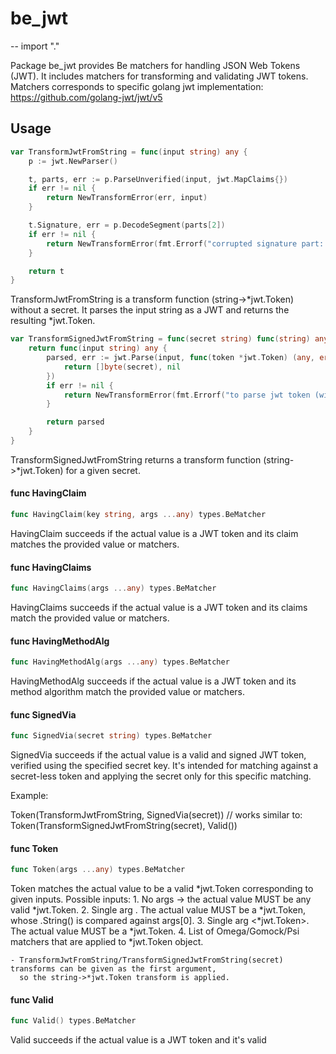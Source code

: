 # be_jwt
--
    import "."

Package be_jwt provides Be matchers for handling JSON Web Tokens (JWT). It
includes matchers for transforming and validating JWT tokens. Matchers
corresponds to specific golang jwt implementation:
https://github.com/golang-jwt/jwt/v5

## Usage

```go
var TransformJwtFromString = func(input string) any {
	p := jwt.NewParser()

	t, parts, err := p.ParseUnverified(input, jwt.MapClaims{})
	if err != nil {
		return NewTransformError(err, input)
	}

	t.Signature, err = p.DecodeSegment(parts[2])
	if err != nil {
		return NewTransformError(fmt.Errorf("corrupted signature part: %w", err), input)
	}

	return t
}
```
TransformJwtFromString is a transform function (string->*jwt.Token) without a
secret. It parses the input string as a JWT and returns the resulting
*jwt.Token.

```go
var TransformSignedJwtFromString = func(secret string) func(string) any {
	return func(input string) any {
		parsed, err := jwt.Parse(input, func(token *jwt.Token) (any, error) {
			return []byte(secret), nil
		})
		if err != nil {
			return NewTransformError(fmt.Errorf("to parse jwt token (with secret=%s): %w", secret, err), input)
		}

		return parsed
	}
}
```
TransformSignedJwtFromString returns a transform function (string->*jwt.Token)
for a given secret.

#### func  HavingClaim

```go
func HavingClaim(key string, args ...any) types.BeMatcher
```
HavingClaim succeeds if the actual value is a JWT token and its claim matches
the provided value or matchers.

#### func  HavingClaims

```go
func HavingClaims(args ...any) types.BeMatcher
```
HavingClaims succeeds if the actual value is a JWT token and its claims match
the provided value or matchers.

#### func  HavingMethodAlg

```go
func HavingMethodAlg(args ...any) types.BeMatcher
```
HavingMethodAlg succeeds if the actual value is a JWT token and its method
algorithm match the provided value or matchers.

#### func  SignedVia

```go
func SignedVia(secret string) types.BeMatcher
```
SignedVia succeeds if the actual value is a valid and signed JWT token, verified
using the specified secret key. It's intended for matching against a secret-less
token and applying the secret only for this specific matching.

Example:

Token(TransformJwtFromString, SignedVia(secret)) // works similar to:
Token(TransformSignedJwtFromString(secret), Valid())

#### func  Token

```go
func Token(args ...any) types.BeMatcher
```
Token matches the actual value to be a valid *jwt.Token corresponding to given
inputs. Possible inputs: 1. No args -> the actual value MUST be any valid
*jwt.Token. 2. Single arg <string>. The actual value MUST be a *jwt.Token, whose
.String() is compared against args[0]. 3. Single arg <*jwt.Token>. The actual
value MUST be a *jwt.Token. 4. List of Omega/Gomock/Psi matchers that are
applied to *jwt.Token object.

    - TransformJwtFromString/TransformSignedJwtFromString(secret) transforms can be given as the first argument,
      so the string->*jwt.Token transform is applied.

#### func  Valid

```go
func Valid() types.BeMatcher
```
Valid succeeds if the actual value is a JWT token and it's valid
